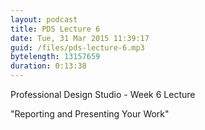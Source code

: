 ```yaml
---
layout: podcast
title: PDS Lecture 6
date: Tue, 31 Mar 2015 11:39:17
guid: /files/pds-lecture-6.mp3
bytelength: 13157659
duration: 0:13:38
---
```

Professional Design Studio - Week 6 Lecture

"Reporting and Presenting Your Work"
